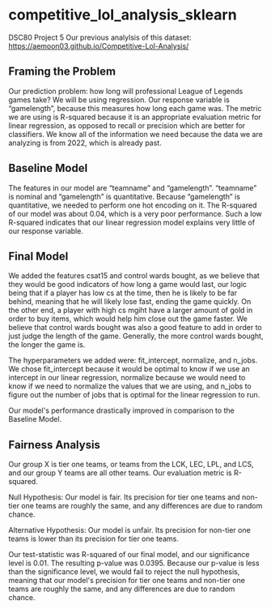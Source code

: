 # competitive_lol_analysis_sklearn
DSC80 Project 5
Our previous analylsis of this dataset: https://aemoon03.github.io/Competitive-Lol-Analysis/

## Framing the Problem
Our prediction problem: how long will professional League of Legends games take? We will be using regression. Our response variable is “gamelength”, because this measures how long each game was. The metric we are using is R-squared because it is an appropriate evaluation metric for linear regression, as opposed to recall or precision which are better for classifiers. We know all of the information we need because the data we are analyzing is from 2022, which is already past. 

## Baseline Model
The features in our model are “teamname” and “gamelength”. “teamname” is nominal and “gamelength” is quantitative. Because “gamelength” is quantitative, we needed to perform one hot encoding on it. The R-squared of our model was about 0.04, which is a very poor performance. Such a low R-squared indicates that our linear regression model explains very little of our response variable.

## Final Model
We added the features csat15 and control wards bought, as we believe that they would be good indicators of how long a game would last, our logic being that if a player has low cs at the time, then he is likely to be far behind, meaning that he will likely lose fast, ending the game quickly. On the other end, a player with high cs mgiht have a larger amount of gold in order to buy items, which would help him close out the game faster. We believe that control wards bought was also a good feature to add in order to just judge the length of the game. Generally, the more control wards bought, the longer the game is. 

The hyperparameters we added were: fit_intercept, normalize, and n_jobs. We chose fit_intercept because it would be optimal to know if we use an intercept in our linear regression, normalize because we would need to know if we need to normalize the values that we are using, and n_jobs to figure out the number of jobs that is optimal for the linear regression to run. 

Our model's performance drastically improved in comparison to the Baseline Model. 

## Fairness Analysis
Our group X is tier one teams, or teams from the LCK, LEC, LPL, and LCS, and our group Y teams are all other teams. Our evaluation metric is R-squared.

Null Hypothesis: Our model is fair. Its precision for tier one teams and non-tier one teams are roughly the same, and any differences are due to random chance. 

Alternative Hypothesis: Our model is unfair. Its precision for non-tier one teams is lower than its precision for tier one teams. 

Our test-statistic was R-squared of our final model, and our significance level is 0.01. The resulting p-value was 0.0395. Because our p-value is less than the significance level, we would fail to reject the null hypothesis, meaning that our model's precision for tier one teams and non-tier one teams are roughly the same, and any differences are due to random chance. 
